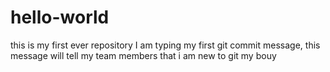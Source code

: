 # hello-world
this is my first ever repository
I am typing my first git commit message, this message will tell my team members that i am new to git my bouy
